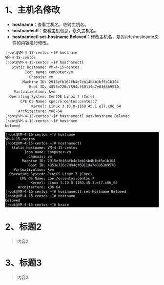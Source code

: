 # 1、主机名修改

- **hostname**：查看主机名，临时主机名。
- **hostnamectl**：查看主机信息，永久主机名。
- **hostnamectl set-hostname Beloved**：修改主机名，是对/etc/hostname文件的内容进行修改。

```shell
[root@VM-4-15-centos ~]# hostname
VM-4-15-centos
[root@VM-4-15-centos ~]# hostnamectl
   Static hostname: VM-4-15-centos
         Icon name: computer-vm
           Chassis: vm
        Machine ID: 2915efb164fb4e7eb14b4b1bf5e1b104
           Boot ID: 4353e726c7894cf69119a7e0363b9570
    Virtualization: kvm
  Operating System: CentOS Linux 7 (Core)
       CPE OS Name: cpe:/o:centos:centos:7
            Kernel: Linux 3.10.0-1160.45.1.el7.x86_64
      Architecture: x86-64
[root@VM-4-15-centos ~]# hostnamectl set-hostname Beloved
[root@VM-4-15-centos ~]# hostname
beloved
```

![image-20220309183404561](image/image-20220309183456012.png)

# 2、标题2
> 内容2
# 3、标题3
> 内容3